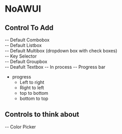 # NoAWUI


## Control To Add
-- Default Combobox  
-- Default Listbox  
-- Default Multibox (dropdown box with check boxes)  
-- Key Selector  
-- Default Groupbox  
-- Deafult Textbox -- In process
-- Progress bar
  - progress
     - Left to right
     - Right to left
     - top to bottom
     - bottom to top


## Controls to think about
-- Color Picker  
